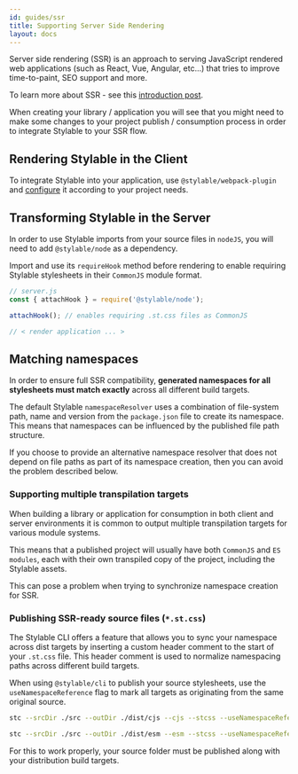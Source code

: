 ```yaml
---
id: guides/ssr
title: Supporting Server Side Rendering
layout: docs
---
```


Server side rendering (SSR) is an approach to serving JavaScript rendered web applications (such as React, Vue, Angular, etc...) that tries to improve time-to-paint, SEO support and more.

To learn more about SSR - see this [introduction post](https://dev.to/sunnysingh/the-benefits-and-origins-of-server-side-rendering-4doh).

When creating your library / application you will see that you might need to make some changes to your project publish / consumption process in order to integrate Stylable to your SSR flow.

## Rendering Stylable in the Client
To integrate Stylable into your application, use `@stylable/webpack-plugin` and [configure](https://github.com/wix/stylable/tree/master/packages/webpack-plugin) it according to your project needs.

## Transforming Stylable in the Server
In order to use Stylable imports from your source files in `nodeJS`, you will need to add `@stylable/node` as a dependency.

Import and use its `requireHook` method before rendering to enable requiring Stylable stylesheets in their `CommonJS` module format.

```js
// server.js 
const { attachHook } = require('@stylable/node');

attachHook(); // enables requiring .st.css files as CommonJS

// < render application ... >
```

## Matching namespaces
In order to ensure full SSR compatibility, **generated namespaces for all stylesheets must match exactly** across all different build targets.

The default Stylable `namespaceResolver` uses a combination of file-system path, name and version from the `package.json` file to create its namespace. This means that namespaces can be influenced by the published file path structure.

If you choose to provide an alternative namespace resolver that does not depend on file paths as part of its namespace creation, then you can avoid the problem described below.

### Supporting multiple transpilation targets

When building a library or application for consumption in both client and server environments it is common to output multiple transpilation targets for various module systems.

This means that a published project will usually have both `CommonJS` and `ES modules`, each with their own transpiled copy of the project, including the Stylable assets.

This can pose a problem when trying to synchronize namespace creation for SSR. 

### Publishing SSR-ready source files (`*.st.css`)

The Stylable CLI offers a feature that allows you to sync your namespace across dist targets by inserting a custom header comment to the start of your `.st.css` file. This header comment is used to normalize namespacing paths across different build targets.

When using `@stylable/cli` to publish your source stylesheets, use the `useNamespaceReference` flag to mark all targets as originating from the same original source.

```sh
stc --srcDir ./src --outDir ./dist/cjs --cjs --stcss --useNamespaceReference
```
```sh
stc --srcDir ./src --outDir ./dist/esm --esm --stcss --useNamespaceReference
```

For this to work properly, your source folder must be published along with your distribution build targets.
